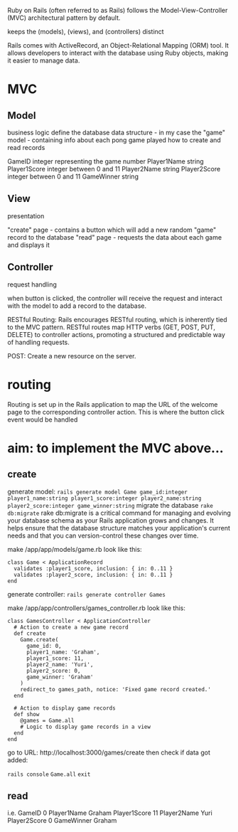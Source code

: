 Ruby on Rails (often referred to as Rails) follows the Model-View-Controller (MVC) architectural pattern by default. 

keeps the  (models),  (views), and  (controllers) distinct

Rails comes with ActiveRecord, an Object-Relational Mapping (ORM) tool.
It allows developers to interact with the database using Ruby objects, making it easier to manage data.



# MVC

## Model
business logic
define the database data structure - in my case the "game" model - containing info about each pong game played
how to create and read records

GameID integer representing the game number
Player1Name string
Player1Score integer between 0 and 11
Player2Name string
Player2Score integer between 0 and 11
GameWinner string

## View
presentation

"create" page - contains a button which will add a new random "game" record to the database
"read" page - requests the data about each game and displays it

## Controller
request handling

when button is clicked, the controller will receive the request and interact with the model to add a record to the database.


RESTful Routing: Rails encourages RESTful routing, which is inherently tied to the MVC pattern. RESTful routes map HTTP verbs (GET, POST, PUT, DELETE) to controller actions, promoting a structured and predictable way of handling requests.

POST: Create a new resource on the server.

# routing

Routing is set up in the Rails application to map the URL of the welcome page to the corresponding controller action. This is where the button click event would be handled


# aim: to implement the MVC above...

## create

generate model:
`rails generate model Game game_id:integer player1_name:string player1_score:integer player2_name:string player2_score:integer game_winner:string`
migrate the database 
`rake db:migrate`
rake db:migrate is a critical command for managing and evolving your database schema as your Rails application grows and changes. It helps ensure that the database structure matches your application's current needs and that you can version-control these changes over time.

make /app/app/models/game.rb look like this:
```
class Game < ApplicationRecord
  validates :player1_score, inclusion: { in: 0..11 }
  validates :player2_score, inclusion: { in: 0..11 }
end
```

generate controller:
`rails generate controller Games`

make /app/app/controllers/games_controller.rb look like this:
```
class GamesController < ApplicationController
  # Action to create a new game record
  def create
    Game.create(
      game_id: 0,
      player1_name: 'Graham',
      player1_score: 11,
      player2_name: 'Yuri',
      player2_score: 0,
      game_winner: 'Graham'
    )
    redirect_to games_path, notice: 'Fixed game record created.'
  end

  # Action to display game records
  def show
    @games = Game.all
    # Logic to display game records in a view
  end
end
```

go to URL: http://localhost:3000/games/create
then check if data got added:

`rails console`
`Game.all`
`exit`



## read

i.e.
GameID 0
Player1Name Graham
Player1Score 11
Player2Name Yuri
Player2Score 0
GameWinner Graham